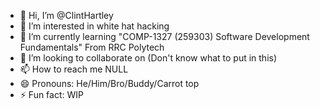 - 👋 Hi, I’m @ClintHartley
- 👀 I’m interested in white hat hacking
- 🌱 I’m currently learning "COMP-1327 (259303) Software Development Fundamentals" From RRC Polytech
- 💞️ I’m looking to collaborate on (Don't know what to put in this)
- 📫 How to reach me NULL
- 😄 Pronouns: He/Him/Bro/Buddy/Carrot top
- ⚡ Fun fact: WIP

<!---
ClintHartley/ClintHartley is a ✨ special ✨ repository because its `README.md` (this file) appears on your GitHub profile.
You can click the Preview link to take a look at your changes.
--->
